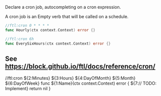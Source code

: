 Declare a cron job, autocompleting on a cron expression.

A cron job is an Empty verb that will be called on a schedule. 

```go
//ftl:cron 0 * * * *
func Hourly(ctx context.Context) error {}

//ftl:cron 6h
func EverySixHours(ctx context.Context) error {}
```

See https://block.github.io/ftl/docs/reference/cron/
---

//ftl:cron ${2:Minutes} ${3:Hours} ${4:DayOfMonth} ${5:Month} ${6:DayOfWeek}
func ${1:Name}(ctx context.Context) error {
	${7:// TODO: Implement}
	return nil
}
